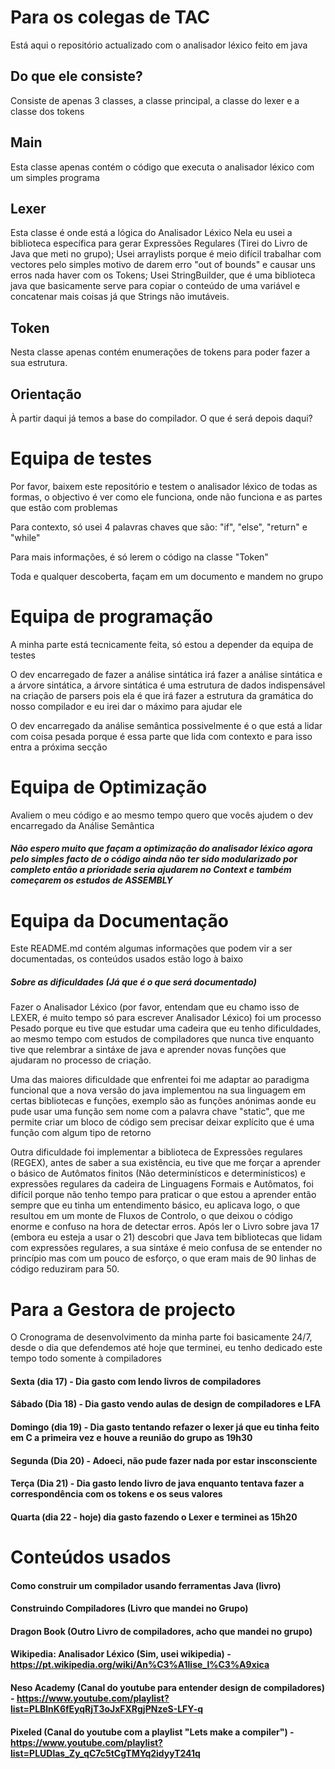 # Para os colegas de TAC
Está aqui o repositório actualizado com o analisador léxico feito em java

## Do que ele consiste?

Consiste de apenas 3 classes, a classe principal, a classe do lexer e a classe dos tokens
## Main

Esta classe apenas contém o código que executa o analisador léxico com um simples programa
## Lexer

Esta classe é onde está a lógica do Analisador Léxico
Nela eu usei a biblioteca específica para gerar Expressões Regulares (Tirei do Livro de Java que meti no grupo); Usei arraylists porque é meio difícil trabalhar com vectores pelo simples motivo de darem erro "out of bounds" e causar uns erros nada haver com os Tokens; Usei StringBuilder, que é uma biblioteca java que basicamente serve para copiar o conteúdo de uma variável e concatenar mais coisas já que Strings não imutáveis.

## Token

Nesta classe apenas contém enumerações de tokens para poder fazer a sua estrutura.

## Orientação

À partir daqui já temos a base do compilador. O que é será depois daqui?

# Equipa de testes

Por favor, baixem este repositório e testem o analisador léxico de todas as formas, o objectivo é ver como ele funciona, onde não funciona e as partes que estão com problemas

Para contexto, só usei 4 palavras chaves que são: "if", "else", "return" e "while"

Para mais informações, é só lerem o código na classe "Token"

Toda e qualquer descoberta, façam em um documento e mandem no grupo

# Equipa de programação
A minha parte está tecnicamente feita, só estou a depender da equipa de testes

O dev encarregado de fazer a análise sintática irá fazer a análise sintática e a árvore sintática, a árvore sintática é uma estrutura de dados indispensável na criação de parsers pois ela é que irá fazer a estrutura da gramática do nosso compilador e eu irei dar o máximo para ajudar ele

O dev encarregado da análise semântica possivelmente é o que está a lidar com coisa pesada porque é essa parte que lida com contexto e para isso entra a próxima secção

# Equipa de Optimização

Avaliem o meu código e ao mesmo tempo quero que vocês ajudem o dev encarregado da Análise Semântica
##### Não espero muito que façam a optimização do analisador léxico agora pelo simples facto de o código ainda não ter sido modularizado por completo então a prioridade seria ajudarem no Context e também começarem os estudos de ASSEMBLY

# Equipa da Documentação

Este README.md contém algumas informações que podem vir a ser documentadas, os conteúdos usados estão logo à baixo
##### Sobre as dificuldades (Já que é o que será documentado)

Fazer o Analisador Léxico (por favor, entendam que eu chamo isso de LEXER, é muito tempo só para escrever Analisador Léxico) foi um processo Pesado porque eu tive que estudar uma cadeira que eu tenho dificuldades, ao mesmo tempo com estudos de compiladores que nunca tive enquanto tive que relembrar a sintáxe de java e aprender novas funções que ajudaram no processo de criação.

Uma das maiores dificuldade que enfrentei foi me adaptar ao paradigma funcional que a nova versão do java implementou na sua linguagem em certas bibliotecas e funções, exemplo são as funções anónimas aonde eu pude usar uma função sem nome com a palavra chave "static", que me permite criar um bloco de código sem precisar deixar explícito que é uma função com algum tipo de retorno

Outra dificuldade foi implementar a biblioteca de Expressões regulares (REGEX), antes de saber a sua existência, eu tive que me forçar a aprender o básico de Autômatos finitos (Não determinísticos e determinísticos) e expressões regulares da cadeira de Linguagens Formais e Autômatos, foi difícil porque não tenho tempo para praticar o que estou a aprender então sempre que eu tinha um entendimento básico, eu aplicava logo, o que resultou em um monte de Fluxos de Controlo, o que deixou o código enorme e confuso na hora de detectar erros. Após ler o Livro sobre java 17 (embora eu esteja a usar o 21) descobri que Java tem bibliotecas que lidam com expressões regulares, a sua sintáxe é meio confusa de se entender no princípio mas com um pouco de esforço, o que eram mais de 90 linhas de código reduziram para 50.

# Para a Gestora de projecto

O Cronograma de desenvolvimento da minha parte foi basicamente 24/7, desde o dia que defendemos até hoje que terminei, eu tenho dedicado este tempo todo somente à compiladores
#### Sexta (dia 17) - Dia gasto com lendo livros de compiladores
#### Sábado (Dia 18) - Dia gasto vendo aulas de design de compiladores e LFA
#### Domingo (dia 19) - Dia gasto tentando refazer o lexer já que eu tinha feito em C a primeira vez e houve a reunião do grupo as 19h30
#### Segunda (Dia 20) - Adoeci, não pude fazer nada por estar insconsciente
#### Terça (Dia 21) - Dia gasto lendo livro de java enquanto tentava fazer a correspondência com os tokens e os seus valores
#### Quarta (dia 22 - hoje) dia gasto fazendo o Lexer e terminei as 15h20

# Conteúdos usados
#### Como construir um compilador usando ferramentas Java (livro)
#### Construindo Compiladores (Livro que mandei no Grupo)
#### Dragon Book (Outro Livro de compiladores, acho que mandei no grupo)
#### Wikipedia: Analisador Léxico (Sim, usei wikipedia) - https://pt.wikipedia.org/wiki/An%C3%A1lise_l%C3%A9xica
#### Neso Academy (Canal do youtube para entender design de compiladores) - https://www.youtube.com/playlist?list=PLBlnK6fEyqRjT3oJxFXRgjPNzeS-LFY-q
#### Pixeled (Canal do youtube com a playlist "Lets make a compiler") - https://www.youtube.com/playlist?list=PLUDlas_Zy_qC7c5tCgTMYq2idyyT241q

